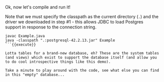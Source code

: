 Ok, now let's compile and run it! 

Note that we must specify the classpath as the current directory (`.`) and the driver we downloaded in step #1 - this allows JDBC to load Postgres support in response to the connection string.

```
javac Example.java
java -classpath ".:postgresql-42.2.13.jar" Example
```{{execute}}

Lotta tables for a brand-new database, eh? These are the system tables (and views) which exist to support the database itself (and allow you to do cool introspective things like this demo).

Take a minute to play around with the code, see what else you can find in this "empty" database...